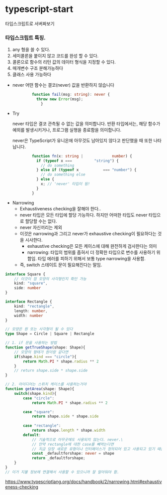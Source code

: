 # typescript-start
타입스크립트로 서버짜보기


### 타입스크립트 특징.

1. any 형을 쓸 수 있다.
2. 세미콜론을 붙이지 않고 코드를 완성 할 수 있다.
3. 콜론으로 함수의 리턴 값의 데이터 형식을 지정할 수 있다.
5. 매개변수 구조 분해가능하다
6. 클래스 사용 가능하다

- never
어떤 함수는 결코(never) 값을 반환하지 않습니다
```typescript
            function fail(msg: string): never {
              throw new Error(msg);
                }
```
- Try

  never 타입은 결코 관측될 수 없는 값을 의미합니다. 반환 타입에서는, 해당 함수가 예외를 발생시키거나, 프로그램 실행을 종료함을 의미합니다.

  never은 TypeScript가 유니온에 아무것도 남아있지 않다고 판단했을 때 또한 나타납니다.
```typescript
            function fn(x: string |             number) {
              if (typeof x ===          "string") {
                // do something
              } else if (typeof x           === "number") {
                // do something else
              } else {
                x; // 'never' 타입이 됨!
              }
            }
``````

- Narrowing
  - Exhaustiveness checking을 잘해야 한다..
  - never 타입은 모든 타입에 할당 가능하다. 하지만 어떠한 타입도 never 타입으로 할당할 수는 없다.
  - never 자신끼리는 제외
  - 이것은 narrowing과 그리고 never가 exhaustive checking이 필요하다는 것을 시사한다.
    - exhaustive checking은 모든 케이스에 대해 완전하게 검사한다는 의미
    - narrowing: 타입의 범위를 좁혀서 더 정확한 타입으로 변수를 사용하기 위함임. 타입 에러를 피하기 위해서 보통 type narrowing을 사용함.
  - 즉, switch 스테이트 문이 필요해진다는 말임.

```typescript
interface Square {
    // 이것이 점 모양의 사각형인지 확인 가능
    kind: "square",
    side: number
}

interface Rectangle {
    kind: "rectangle",
    length: number,
    width: number
}

// 모양은 원 또는 사각형이 될 수 있다
type Shape = Circle | Square | Rectangle

// 1. if 문을 사용하는 방법
function getTrueShape(shape: Shape){
    // 모양의 형태가 원이랑 같다면
    if(shape.kind === "circle"){
        return Math.PI * shape.radius ** 2
    }
    // return shape.side * shape.side
}

// 2. 아이디어는 스위치 케이스를 사용하는거야
function getArea(shape: Shape){
    switch(shape.kind){
        case "circle":
            return Math.PI * shape.radius ** 2

        case "square":
            return shape.side * shape.side
        
        case "rectangle":
            return shape.length * shape.width
        default:
            // 기술적으로 아무곳에도 사용되지 않는다. never.\
            // 만약 rectangle에 대한 case를 빼먹는다면
            // 지금 당장 새로운 유형이나 인터페이스가 정의되어 있고 사용되고 있기 때문에 뭔가 잘못되었다고 알려줌.
            const _defaultforshape: never = shape
            return _defaultforshape;
    }
}
// 이거 지불 정보에 연결해서 사용할 수 있으니까 잘 알아둬야 함.
```



https://www.typescriptlang.org/docs/handbook/2/narrowing.html#exhaustiveness-checking
